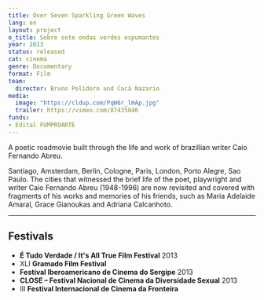 ```yaml
---
title: Over Seven Sparkling Green Waves
lang: en
layout: project
o_title: Sobre sete ondas verdes espumantes
year: 2013
status: released
cat: cinema
genre: Documentary
format: Film
team:
  director: Bruno Polidoro and Cacá Nazario
media:
  image: "https://cldup.com/PqW6r_lHAp.jpg"
  trailer: https://vimeo.com/87435846
funds:
- Edital FUMPROARTE
---
```


A poetic roadmovie built through the life and work of brazillian writer Caio Fernando Abreu.

Santiago, Amsterdam, Berlin, Cologne, Paris, London, Porto Alegre, Sao Paulo. The cities that witnessed the brief life of the poet, playwright and writer Caio Fernando Abreu (1948-1996) are now revisited and covered with fragments of his works and memories of his friends, such as Maria Adelaide Amaral, Grace Gianoukas and Adriana Calcanhoto.

---

## Festivals

* **É Tudo Verdade / It's All True Film Festival** 2013
* XLI **Gramado Film Festival**
* **Festival Iberoamericano de Cinema do Sergipe** 2013
* **CLOSE – Festival Nacional de Cinema da Diversidade Sexual** 2013
* III **Festival Internacional de Cinema da Fronteira**
